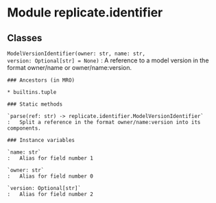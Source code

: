 Module replicate.identifier
===========================

Classes
-------

`ModelVersionIdentifier(owner: str, name: str, version: Optional[str] = None)`
:   A reference to a model version in the format owner/name or owner/name:version.

    ### Ancestors (in MRO)

    * builtins.tuple

    ### Static methods

    `parse(ref: str) ‑> replicate.identifier.ModelVersionIdentifier`
    :   Split a reference in the format owner/name:version into its components.

    ### Instance variables

    `name: str`
    :   Alias for field number 1

    `owner: str`
    :   Alias for field number 0

    `version: Optional[str]`
    :   Alias for field number 2